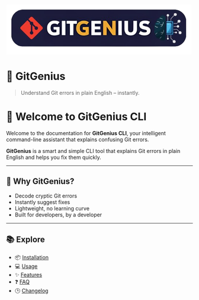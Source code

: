 ![Logo](assets/logo.png)

# 🚀 GitGenius

> Understand Git errors in plain English – instantly.

# 👋 Welcome to GitGenius CLI

Welcome to the documentation for **GitGenius CLI**, your intelligent command-line assistant that explains confusing Git errors.

**GitGenius** is a smart and simple CLI tool that explains Git errors in plain English and helps you fix them quickly.

---

## 🚀 Why GitGenius?

- Decode cryptic Git errors
- Instantly suggest fixes
- Lightweight, no learning curve
- Built for developers, by a developer

---

## 📚 Explore

- 📦 [Installation](install.md)
- 💻 [Usage](usage.md)
- ✨ [Features](features.md)
- ❓ [FAQ](faq.md)
- 🕒 [Changelog](changelog.md)
